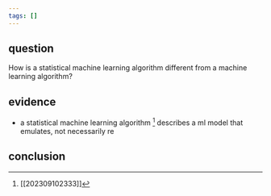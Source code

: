 ```yaml
---
tags: []
---
```

## question
How is a statistical machine learning algorithm different from a machine learning algorithm?
## evidence
- a statistical machine learning algorithm [^1] describes a ml model that emulates, not necessarily re

[^1]: [[202309102333]] 
## conclusion